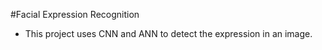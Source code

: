 #Facial Expression Recognition

* This project uses CNN and ANN to detect the expression in an image. 
